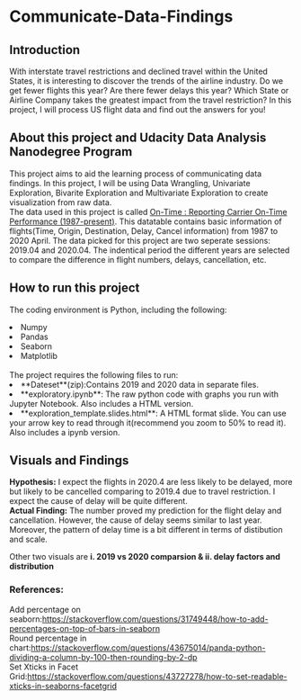 # Communicate-Data-Findings
## Introduction
With interstate travel restrictions and declined travel within the United States, it is interesting to discover the trends of the airline industry. Do we get fewer flights this year? Are there fewer delays this year? Which State or Airline Company takes the greatest impact from the travel restriction? In this project, I will process US flight data and find out the answers for you!
## About this project and Udacity Data Analysis Nanodegree Program
This project aims to aid the learning process of communicating data findings. In this project, I will be using Data Wrangling, Univariate Exploration, Bivarite Exploration and Multivariate Exploration to create visualization from raw data.<br>
The data used in this project is called [On-Time : Reporting Carrier On-Time Performance (1987-present)](https://www.transtats.bts.gov/Fields.asp). This datatable contains basic information of flights(Time, Origin, Destination, Delay, Cancel information) from 1987 to 2020 April. The data picked for this project are two seperate sessions: 2019.04 and 2020.04. The indentical period the different years are selected to compare the difference in flight numbers, delays, cancellation, etc.

## How to run this project
The coding environment is Python, including the following:
<li>Numpy</li>
<li>Pandas</li>
<li>Seaborn</li>
<li>Matplotlib</li>
<br>
The project requires the following files to run:
<br>
<li>**Dateset**(zip):Contains 2019 and 2020 data in separate files.</li>
<li>**exploratory.ipynb**:  The raw python code with graphs you run with Jupyter Notebook. Also includes a HTML version.</li>
<li>**exploration_template.slides.html**: A HTML format slide. You can use your arrow key to read through it(recommend you zoom to 50% to read it). Also includes a ipynb version.</li>

## Visuals and Findings
**Hypothesis:** I expect the flights in 2020.4 are less likely to be delayed, more but likely to be cancelled comparing to 2019.4 due to travel restriction. I expect the cause of delay will be quite different.<br>
**Actual Finding:** The number proved my prediction for the flight delay and cancellation. However, the cause of delay seems similar to last year. Moreover, the pattern of delay time is a bit different in terms of distibution and scale.

Other two visuals are **i. 2019 vs 2020 comparsion & ii. delay factors and distribution**

### References:
Add percentage on seaborn:https://stackoverflow.com/questions/31749448/how-to-add-percentages-on-top-of-bars-in-seaborn<br>
Round percentage in chart:https://stackoverflow.com/questions/43675014/panda-python-dividing-a-column-by-100-then-rounding-by-2-dp<br>
Set Xticks in Facet Grid:https://stackoverflow.com/questions/43727278/how-to-set-readable-xticks-in-seaborns-facetgrid
